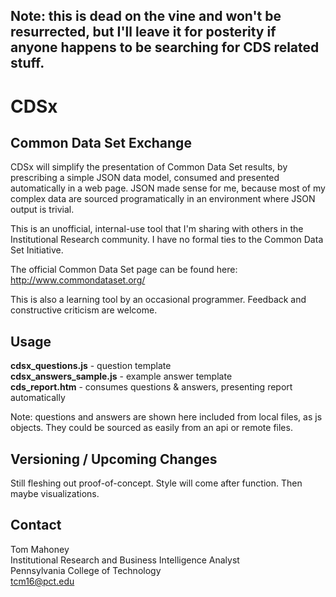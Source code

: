 ## Note: this is dead on the vine and won't be resurrected, but I'll leave it for posterity if anyone happens to be searching for CDS related stuff. 

# CDSx

## Common Data Set Exchange

CDSx will simplify the presentation of Common Data Set results, by prescribing
a simple JSON data model, consumed and presented automatically in a 
web page. JSON made sense for me, because most of my complex data are sourced 
programatically in an environment where JSON output is trivial.

This is an unofficial, internal-use tool that I'm sharing with others in the
Institutional Research community. I have no formal ties to the Common Data
Set Initiative.

The official Common Data Set page can be found here: http://www.commondataset.org/

This is also a learning tool by an occasional programmer. Feedback and
constructive criticism are welcome.

## Usage
**cdsx_questions.js** - question template<br>
**cdsx_answers_sample.js** - example answer template<br>
**cds_report.htm** - consumes questions & answers, presenting report	automatically<br>

Note: questions and answers are shown here included from local files, as js
objects. They could be sourced as easily from an api or remote files.

## Versioning / Upcoming Changes

Still fleshing out proof-of-concept. Style will come after function. Then maybe
visualizations.

## Contact

Tom Mahoney<br>
Institutional Research and Business Intelligence Analyst<br>
Pennsylvania College of Technology<br>
tcm16@pct.edu<br>
